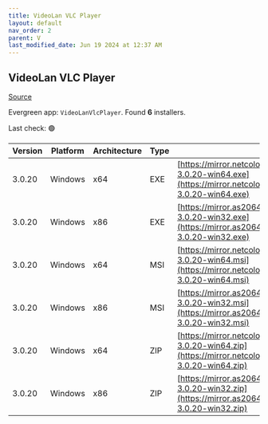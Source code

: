 ```yaml
---
title: VideoLan VLC Player 
layout: default
nav_order: 2
parent: V
last_modified_date: Jun 19 2024 at 12:37 AM
---
```


## VideoLan VLC Player 

[Source](https://www.videolan.org/vlc/)

Evergreen app: `VideoLanVlcPlayer`. Found **6** installers.

Last check: 🟢

| Version | Platform | Architecture | Type | URI                                                                                                                                                                |
| ------- | -------- | ------------ | ---- | ------------------------------------------------------------------------------------------------------------------------------------------------------------------ |
| 3.0.20  | Windows  | x64          | EXE  | [https://mirror.netcologne.de/videolan.org/vlc/3.0.20/win64/vlc-3.0.20-win64.exe](https://mirror.netcologne.de/videolan.org/vlc/3.0.20/win64/vlc-3.0.20-win64.exe) |
| 3.0.20  | Windows  | x86          | EXE  | [https://mirror.as20647.net/videolan/vlc/3.0.20/win32/vlc-3.0.20-win32.exe](https://mirror.as20647.net/videolan/vlc/3.0.20/win32/vlc-3.0.20-win32.exe)             |
| 3.0.20  | Windows  | x64          | MSI  | [https://mirror.netcologne.de/videolan.org/vlc/3.0.20/win64/vlc-3.0.20-win64.msi](https://mirror.netcologne.de/videolan.org/vlc/3.0.20/win64/vlc-3.0.20-win64.msi) |
| 3.0.20  | Windows  | x86          | MSI  | [https://mirror.as20647.net/videolan/vlc/3.0.20/win32/vlc-3.0.20-win32.msi](https://mirror.as20647.net/videolan/vlc/3.0.20/win32/vlc-3.0.20-win32.msi)             |
| 3.0.20  | Windows  | x64          | ZIP  | [https://mirror.netcologne.de/videolan.org/vlc/3.0.20/win64/vlc-3.0.20-win64.zip](https://mirror.netcologne.de/videolan.org/vlc/3.0.20/win64/vlc-3.0.20-win64.zip) |
| 3.0.20  | Windows  | x86          | ZIP  | [https://mirror.as20647.net/videolan/vlc/3.0.20/win32/vlc-3.0.20-win32.zip](https://mirror.as20647.net/videolan/vlc/3.0.20/win32/vlc-3.0.20-win32.zip)             |
